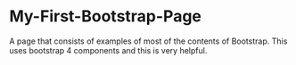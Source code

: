 # My-First-Bootstrap-Page

A page that consists of examples of most of the contents of Bootstrap.
This uses bootstrap 4 components and this is very helpful.
